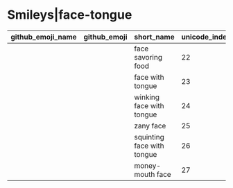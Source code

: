# Smileys|face-tongue

|github_emoji_name|github_emoji|short_name|unicode_index|
|---|---|---|---|
|||face savoring food|22|
|||face with tongue|23|
|||winking face with tongue|24|
|||zany face|25|
|||squinting face with tongue|26|
|||money-mouth face|27|
